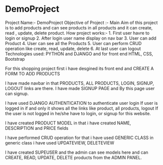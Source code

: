 # DemoProject
Project Name:- DemoProject
Objective of Project :- Main Aim of this project is to add products and can see products in all products and it can create, read , update, delete product.
How project works:- 1. First user havre to login or signup
                     2. After login user name display on nav bar 
                     3. User can add Product
                     4. User can see all the Products
                     5. User can perform CRUD operation like create, read, update, delete
                     6. At last user can logout 
Technologies used: PYTHON and DJANGO and for front end HTML, CSS, Bootstrap     

For this shopping project first i have desgined its front end and CREATE A FORM TO ADD PRODUCTS

I have made navbar in that PRODUCTS, ALL PRODUCTS, LOGIN, SIGNUP, LOGOUT links are there.
I have made SIGNUP PAGE and By this page user can signup.

I have used DJANGO AUTHENTICATION to authenticate user login
            If user is logged in if and only it shows all the links like product, all products, logout
            If the user is not logged in he/she have to login, or signup for this website.

I have created PRODUCT MODEL in that i have created NAME, DESCRIPTION and PRICE fields

I have performed CRUD operation for that i have used GENERIC CLASS in generic class i have used UPDATEVIEW, DELETEVIEW 

I have created SUPEUSER and the admin can see models here and can   CREATE, READ, UPDATE, DELETE products from the ADMIN PANEL.
